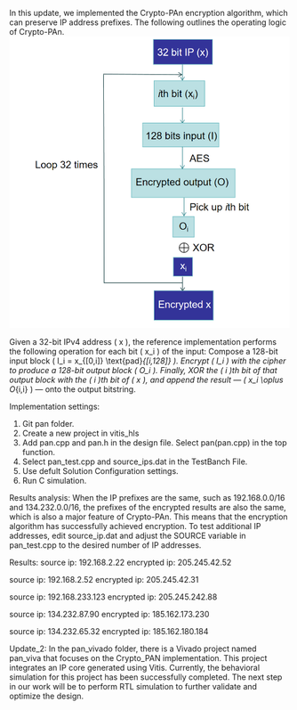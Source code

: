 In this update, we implemented the Crypto-PAn encryption algorithm, which can preserve IP address prefixes. The following outlines the operating logic of Crypto-PAn.
![Cryptopan's operating logic](images/Cryptopan.jpg)

Given a 32-bit IPv4 address \( x \), the reference implementation performs the following operation for each bit \( x_i \) of the input: Compose a 128-bit input block \( I_i = x_{[0,i]} \text{pad}_{[i,128]} \). Encrypt \( I_i \) with the cipher to produce a 128-bit output block \( O_i \). Finally, XOR the \( i \)th bit of that output block with the \( i \)th bit of \( x \), and append the result — \( x_i \oplus O_{i,i} \) — onto the output bitstring.

Implementation settings:
1. Git pan folder.
2. Create a new project in vitis_hls
3. Add pan.cpp and pan.h in the design file. Select pan(pan.cpp) in the top function. 
4. Select pan_test.cpp and source_ips.dat in the TestBanch File.
5. Use defult Solution Configuration settings.
6. Run C simulation.

Results analysis:
When the IP prefixes are the same, such as 192.168.0.0/16 and 134.232.0.0/16, the prefixes of the encrypted results are also the same, which is also a major feature of Crypto-PAn. This means that the encryption algorithm has successfully achieved encryption.
To test additional IP addresses, edit source_ip.dat and adjust the SOURCE variable in pan_test.cpp to the desired number of IP addresses.

Results:
source ip: 192.168.2.22
encrypted ip: 205.245.42.52

source ip: 192.168.2.52
encrypted ip: 205.245.42.31

source ip: 192.168.233.123
encrypted ip: 205.245.242.88

source ip: 134.232.87.90
encrypted ip: 185.162.173.230

source ip: 134.232.65.32
encrypted ip: 185.162.180.184

Update_2:
In the pan_vivado folder, there is a Vivado project named pan_viva that focuses on the Crypto_PAN implementation. This project integrates an IP core generated using Vitis.
Currently, the behavioral simulation for this project has been successfully completed. The next step in our work will be to perform RTL simulation to further validate and optimize the design.
